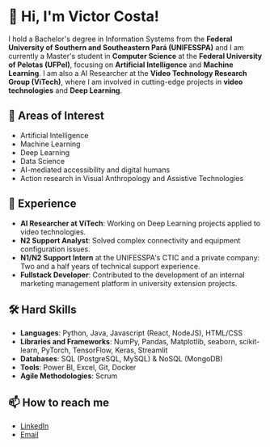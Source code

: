 # 👋 Hi, I'm Victor Costa!

I hold a Bachelor's degree in Information Systems from the **Federal University of Southern and Southeastern Pará (UNIFESSPA)** and I am currently a Master's student in **Computer Science** at the **Federal University of Pelotas (UFPel)**, focusing on **Artificial Intelligence** and **Machine Learning**. I am also a AI Researcher at the **Video Technology Research Group (ViTech)**, where I am involved in cutting-edge projects in **video technologies** and **Deep Learning**.

## 🔬 Areas of Interest

- Artificial Intelligence
- Machine Learning
- Deep Learning
- Data Science
- AI-mediated accessibility and digital humans
- Action research in Visual Anthropology and Assistive Technologies

## 💼 Experience

- **AI Researcher at ViTech**: Working on Deep Learning projects applied to video technologies.
- **N2 Support Analyst**: Solved complex connectivity and equipment configuration issues.
- **N1/N2 Support Intern** at the UNIFESSPA's CTIC and a private company: Two and a half years of technical support experience.
- **Fullstack Developer**: Contributed to the development of an internal marketing management platform in university extension projects.

## 🛠️ Hard Skills

- **Languages**: Python, Java, Javascript (React, NodeJS), HTML/CSS
- **Libraries and Frameworks**: NumPy, Pandas, Matplotlib, seaborn, scikit-learn, PyTorch, TensorFlow, Keras, Streamlit
- **Databases**: SQL (PostgreSQL, MySQL) & NoSQL (MongoDB)
- **Tools**: Power BI, Excel, Git, Docker
- **Agile Methodologies**: Scrum

## 📫 How to reach me

- [LinkedIn](https://www.linkedin.com/in/victorcezarcosta/)
- [Email](mailto:victorceza31@gmail.com)
